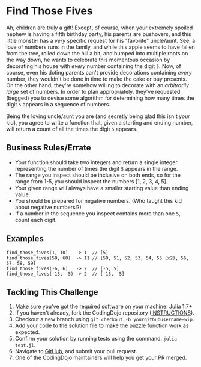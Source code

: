 # Find Those Fives

Ah, children are truly a gift! Except, of course, when your extremely spoiled nephew is having a fifth birthday party, his parents are pushovers, and this little monster has a _very_ specific request for his "favorite" uncle/aunt. See, a love of numbers runs in the family, and while this apple seems to have fallen from the tree, rolled down the hill a bit, and bumped into multiple roots on the way down, he wants to celebrate this momentous occasion by decorating his house with
_every_ number containing the digit `5`. Now, of course, even his doting parents can't provide decorations containing _every_ number, they wouldn't be done in time to make the cake or buy presents. On the other hand, they're somehow willing to decorate with an _arbitrarily large_ set of numbers. In order to plan appropriately, they've requested (begged) you to devise some algorithm for determining how many times the digit `5` appears in a sequence of numbers.

Being the loving uncle/aunt you are (and secretly being glad this isn't _your_ kid), you agree to write a function that, given a starting and ending number, will return a count of all the times the digit `5` appears.

## Business Rules/Errate

- Your function should take two integers and return a single integer representing the number of times the digit `5` appears in the range.
- The range you inspect should be inclusive on both ends, so for the range from 1-5, you should inspect the numbers [1, 2, 3, 4, 5].
- Your given range will always have a smaller starting value than ending value.
- You should be prepared for negative numbers. (Who taught this kid about negative numbers!?)
- If a number in the sequence you inspect contains more than one `5`, count each digit.

## Examples

```
find_those_fives(1, 10)   -> 1  // [5]
find_those_fives(50, 60)  -> 11 // [50, 51, 52, 53, 54, 55 (x2), 56, 57, 58, 59]
find_those_fives(-6, 6)   -> 2  // [-5, 5]
find_those_fives(-15, -5) -> 2  // [-15, -5]
```

## Tackling This Challenge

1. Make sure you've got the required software on your machine: Julia 1.7+
1. If you haven't already, fork the CodingDojo repository ([INSTRUCTIONS](https://docs.github.com/en/github/getting-started-with-github/fork-a-repo)).
1. Checkout a new branch using `git checkout -b yourgithubusername-wip`.
1. Add your code to the solution file to make the puzzle function work as expected.
1. Confirm your solution by running tests using the command: `julia test.jl`.
1. Navigate to [GitHub](https://github.com/codeconnector/CodingDojo), and submit your pull request.
1. One of the CodingDojo maintainers will help you get your PR merged.
